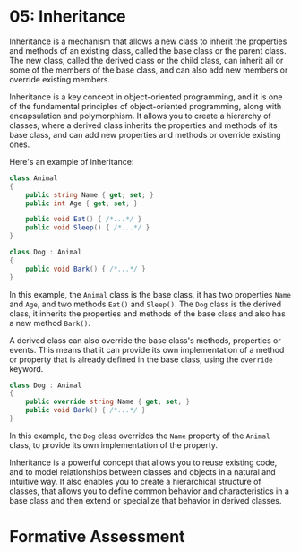 # 05: Inheritance

Inheritance is a mechanism that allows a new class to inherit the properties and methods of an existing class, called the base class or the parent class. The new class, called the derived class or the child class, can inherit all or some of the members of the base class, and can also add new members or override existing members.

Inheritance is a key concept in object-oriented programming, and it is one of the fundamental principles of object-oriented programming, along with encapsulation and polymorphism. It allows you to create a hierarchy of classes, where a derived class inherits the properties and methods of its base class, and can add new properties and methods or override existing ones.

Here's an example of inheritance:

```cs
class Animal
{
    public string Name { get; set; }
    public int Age { get; set; }

    public void Eat() { /*...*/ }
    public void Sleep() { /*...*/ }
}

class Dog : Animal
{
    public void Bark() { /*...*/ }
}
```

In this example, the `Animal` class is the base class, it has two properties `Name` and `Age`, and two methods `Eat()` and `Sleep()`. The `Dog` class is the derived class, it inherits the properties and methods of the base class and also has a new method `Bark()`.

A derived class can also override the base class's methods, properties or events. This means that it can provide its own implementation of a method or property that is already defined in the base class, using the `override` keyword.

```cs
class Dog : Animal
{
    public override string Name { get; set; }
    public void Bark() { /*...*/ }
}
```

In this example, the `Dog` class overrides the `Name` property of the `Animal` class, to provide its own implementation of the property.

Inheritance is a powerful concept that allows you to reuse existing code, and to model relationships between classes and objects in a natural and intuitive way. It also enables you to create a hierarchical structure of classes, that allows you to define common behavior and characteristics in a base class and then extend or specialize that behavior in derived classes.

# Formative Assessment